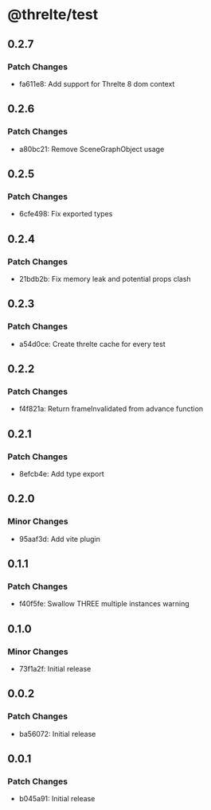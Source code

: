 # @threlte/test

## 0.2.7

### Patch Changes

- fa611e8: Add support for Threlte 8 dom context

## 0.2.6

### Patch Changes

- a80bc21: Remove SceneGraphObject usage

## 0.2.5

### Patch Changes

- 6cfe498: Fix exported types

## 0.2.4

### Patch Changes

- 21bdb2b: Fix memory leak and potential props clash

## 0.2.3

### Patch Changes

- a54d0ce: Create threlte cache for every test

## 0.2.2

### Patch Changes

- f4f821a: Return frameInvalidated from advance function

## 0.2.1

### Patch Changes

- 8efcb4e: Add type export

## 0.2.0

### Minor Changes

- 95aaf3d: Add vite plugin

## 0.1.1

### Patch Changes

- f40f5fe: Swallow THREE multiple instances warning

## 0.1.0

### Minor Changes

- 73f1a2f: Initial release

## 0.0.2

### Patch Changes

- ba56072: Initial release

## 0.0.1

### Patch Changes

- b045a91: Initial release
